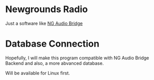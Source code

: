 # Newgrounds Radio
Just a software like [NG Audio Bridge](https://www.newgrounds.com/portal/view/553053)

# Database Connection
Hopefully, I will make this program compatible with NG Audio Bridge Backend and also, a more abvanced database.


Will be available for Linux first.
